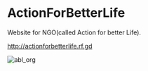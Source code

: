# ActionForBetterLife
Website for NGO(called Action for better Life).

http://actionforbetterlife.rf.gd

![abl_org](https://github.com/Teka-Jwok/ActionForBetterLife/assets/46420989/dbc002bf-1d44-487d-81a6-9b82857c3916)
